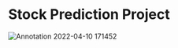 # Stock Prediction Project

![Annotation 2022-04-10 171452](https://user-images.githubusercontent.com/71897685/162616604-bfb757ba-f18b-4217-ad9a-e5f45620d49b.jpg)

